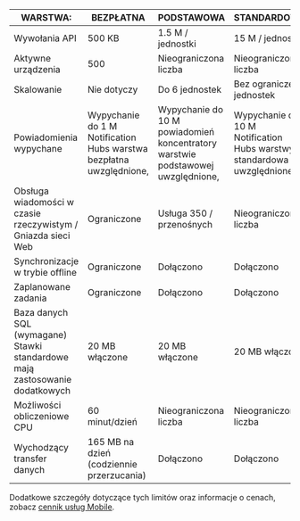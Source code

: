 
| WARSTWA: | BEZPŁATNA | PODSTAWOWA | STANDARDOWA |
| --- | --- | --- | --- |
| Wywołania API |500 KB |1.5 M / jednostki |15 M / jednostki |
| Aktywne urządzenia |500 |Nieograniczona liczba |Nieograniczona liczba |
| Skalowanie |Nie dotyczy |Do 6 jednostek |Bez ograniczeń jednostek |
| Powiadomienia wypychane |Wypychanie do 1 M Notification Hubs warstwa bezpłatna uwzględnione, |Wypychanie do 10 M powiadomień koncentratory warstwie podstawowej uwzględnione, |Wypychanie do 10 M Notification Hubs warstwy standardowa uwzględnione, |
| Obsługa wiadomości w czasie rzeczywistym /<br/>Gniazda sieci Web |Ograniczone |Usługa 350 / przenośnych |Nieograniczona liczba |
| Synchronizacje w trybie offline |Ograniczone |Dołączono |Dołączono |
| Zaplanowane zadania |Ograniczone |Dołączono |Dołączono |
| Baza danych SQL (wymagane) <br/>Stawki standardowe mają zastosowanie dodatkowych |20 MB włączone |20 MB włączone |20 MB włączone |
| Możliwości obliczeniowe CPU |60 minut/dzień |Nieograniczona liczba |Nieograniczona liczba |
| Wychodzący transfer danych |165 MB na dzień (codziennie przerzucania) |Dołączono |Dołączono |

Dodatkowe szczegóły dotyczące tych limitów oraz informacje o cenach, zobacz [cennik usług Mobile](https://azure.microsoft.com/pricing/details/mobile-services/). 

